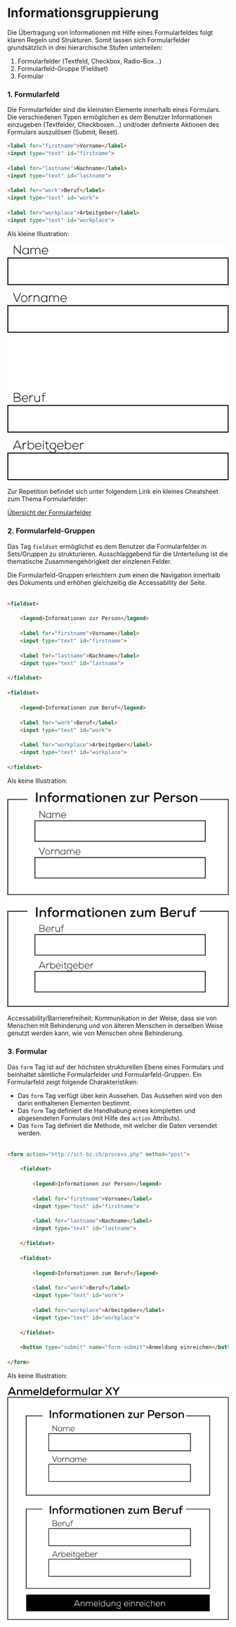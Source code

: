 # Informationsgruppierung

Die Übertragung von Informationen mit Hilfe eines Formularfeldes folgt klaren Regeln und Strukturen. Somit lassen sich Formularfelder grundsätzlich in drei hierarchische Stufen unterteilen:

1. Formularfelder (Textfeld, Checkbox, Radio-Box...)
2. Formularfeld-Gruppe (Fieldset)
3. Formular

### 1. Formularfeld

Die Formularfelder sind die kleinsten Elemente innerhalb eines Formulars. Die verschiedenen Typen ermöglichen es dem Benutzer Informationen einzugeben (Textfelder, Checkboxen...) und/oder definierte Aktionen des Formulars auszulösen (Submit, Reset).

```html
<label for="firstname">Vorname</label>
<input type="text" id="firstname">

<label for="lastname">Nachname</label>
<input type="text" id="lastname">

<label for="work">Beruf</label>
<input type="text" id="work">

<label for="workplace">Arbeitgeber</label>
<input type="text" id="workplace">
```

Als kleine Illustration:

![Formularfelder](src/Formularfelder.jpg)


Zur Repetition befindet sich unter folgendem Link ein kleines Cheatsheet zum Thema Formularfelder:

[Übersicht der Formularfelder](http://www.offlinegmbh.ch/vfi/formulare.html)

### 2. Formularfeld-Gruppen

Das Tag `fieldset` ermöglichst es dem Benutzer die Formularfelder in Sets/Gruppen zu strukturieren. Ausschlaggebend für die Unterteilung ist die thematische Zusammengehörigkeit der einzlenen Felder.

Die Formularfeld-Gruppen erleichtern zum einen die Navigation innerhalb des Dokuments und erhöhen gleichzeitig die Accessability der Seite.

```html

<fieldset>

    <legend>Informationen zur Person</legend>

    <label for="firstname">Vorname</label>
    <input type="text" id="firstname">

    <label for="lastname">Nachname</label>
    <input type="text" id="lastname">

</fieldset>

<fieldset>

    <legend>Informationen zum Beruf</legend>
        
    <label for="work">Beruf</label>
    <input type="text" id="work">

    <label for="workplace">Arbeitgeber</label>
    <input type="text" id="workplace">

</fieldset>

```

Als keine Illustration:

![Formularfelder](src/Fieldset.jpg)

Accessability/Barrierefreiheit: Kommunikation in der Weise, dass sie von Menschen mit Behinderung und von älteren Menschen in derselben Weise genutzt werden kann, wie von Menschen ohne Behinderung.

### 3. Formular

Das `form` Tag ist auf der höchsten strukturellen Ebene eines Formulars und beinhaltet sämtliche Formularfelder und Formularfeld-Gruppen. Ein Formularfeld zeigt folgende Charakteristiken:

* Das `form` Tag verfügt über kein Aussehen. Das Aussehen wird von den darin enthaltenen Elementen bestimmt.
* Das `form` Tag definiert die Handhabung eines kompletten und abgesendeten Formulars (mit Hilfe des `action` Attributs).
* Das `form` Tag definiert die Methode, mit welcher die Daten versendet werden.


```html

<form action="http://ict-bz.ch/process.php" method="post">

    <fieldset>
        
        <legend>Informationen zur Person</legend>

        <label for="firstname">Vorname</label>
        <input type="text" id="firstname">

        <label for="lastname">Nachname</label>
        <input type="text" id="lastname">

    </fieldset>

    <fieldset>

        <legend>Informationen zum Beruf</legend>
            
        <label for="work">Beruf</label>
        <input type="text" id="work">

        <label for="workplace">Arbeitgeber</label>
        <input type="text" id="workplace">

    </fieldset>

    <button type="submit" name="form-submit">Anmeldung einreichen</button>

</form>

```


Als keine Illustration:

![Formularfelder](src/Form.jpg)